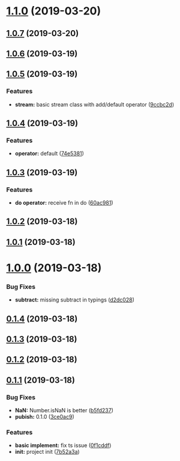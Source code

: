 <a name="1.1.0"></a>
# [1.1.0](https://github.com/dreambo8563/vue-lazy-calc/compare/v1.0.7...v1.1.0) (2019-03-20)



<a name="1.0.7"></a>
## [1.0.7](https://github.com/dreambo8563/vue-lazy-calc/compare/v1.0.6...v1.0.7) (2019-03-20)



<a name="1.0.6"></a>
## [1.0.6](https://github.com/dreambo8563/vue-lazy-calc/compare/v1.0.5...v1.0.6) (2019-03-19)



<a name="1.0.5"></a>
## [1.0.5](https://github.com/dreambo8563/vue-lazy-calc/compare/v1.0.4...v1.0.5) (2019-03-19)


### Features

* **stream:** basic stream class with add/default operator ([9ccbc2d](https://github.com/dreambo8563/vue-lazy-calc/commit/9ccbc2d))



<a name="1.0.4"></a>
## [1.0.4](https://github.com/dreambo8563/vue-lazy-calc/compare/v1.0.3...v1.0.4) (2019-03-19)


### Features

* **operator:** default ([74e5381](https://github.com/dreambo8563/vue-lazy-calc/commit/74e5381))



<a name="1.0.3"></a>
## [1.0.3](https://github.com/dreambo8563/vue-lazy-calc/compare/v1.0.2...v1.0.3) (2019-03-19)


### Features

* **do operator:** receive fn in do ([60ac981](https://github.com/dreambo8563/vue-lazy-calc/commit/60ac981))



<a name="1.0.2"></a>
## [1.0.2](https://github.com/dreambo8563/vue-lazy-calc/compare/v1.0.1...v1.0.2) (2019-03-18)



<a name="1.0.1"></a>
## [1.0.1](https://github.com/dreambo8563/vue-lazy-calc/compare/v1.0.0...v1.0.1) (2019-03-18)



<a name="1.0.0"></a>
# [1.0.0](https://github.com/dreambo8563/vue-lazy-calc/compare/v0.1.4...v1.0.0) (2019-03-18)


### Bug Fixes

* **subtract:** missing subtract in typings ([d2dc028](https://github.com/dreambo8563/vue-lazy-calc/commit/d2dc028))



<a name="0.1.4"></a>
## [0.1.4](https://github.com/dreambo8563/vue-lazy-calc/compare/v0.1.3...v0.1.4) (2019-03-18)



<a name="0.1.3"></a>
## [0.1.3](https://github.com/dreambo8563/vue-lazy-calc/compare/v0.1.2...v0.1.3) (2019-03-18)



<a name="0.1.2"></a>
## [0.1.2](https://github.com/dreambo8563/vue-lazy-calc/compare/v0.1.1...v0.1.2) (2019-03-18)



<a name="0.1.1"></a>
## [0.1.1](https://github.com/dreambo8563/vue-lazy-calc/compare/7b52a3a...v0.1.1) (2019-03-18)


### Bug Fixes

* **NaN:** Number.isNaN is better ([b5fd237](https://github.com/dreambo8563/vue-lazy-calc/commit/b5fd237))
* **pubish:** 0.1.0 ([3ce0ac9](https://github.com/dreambo8563/vue-lazy-calc/commit/3ce0ac9))


### Features

* **basic implement:** fix ts issue ([0f1cddf](https://github.com/dreambo8563/vue-lazy-calc/commit/0f1cddf))
* **init:** project init ([7b52a3a](https://github.com/dreambo8563/vue-lazy-calc/commit/7b52a3a))



